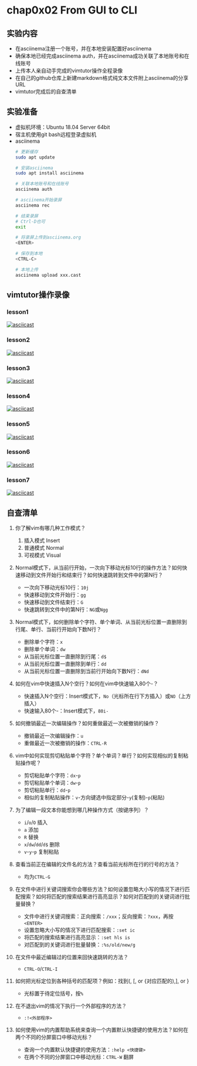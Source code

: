 # chap0x02 From GUI to CLI
## 实验内容

* 在asciinema注册一个账号，并在本地安装配置好asciinema
* 确保本地已经完成asciinema auth，并在asciinema成功关联了本地账号和在线账号
* 上传本人亲自动手完成的vimtutor操作全程录像
* 在自己的github仓库上新建markdown格式纯文本文件附上asciinema的分享URL
* vimtutor完成后的自查清单

## 实验准备
* 虚拟机环境：Ubuntu 18.04 Server 64bit
* 宿主机使用git bash远程登录虚拟机
* asciinema
    ```bash
    # 更新缓存
    sudo apt update

    # 安装asciinema
    sudo apt install asciinema

    # 关联本地账号和在线账号
    asciinema auth

    # asciinema开始录屏
    asciinema rec

    # 结束录屏
    # Ctrl-D也可
    exit

    # 将录屏上传到asciinema.org
    <ENTER>

    # 保存到本地
    <CTRL-C>

    # 本地上传
    asciinema upload xxx.cast
    ```

## vimtutor操作录像
### lesson1
[![asciicast](https://asciinema.org/a/djJaBngQgWHmwdMc3WkjPhxTo.svg)](https://asciinema.org/a/djJaBngQgWHmwdMc3WkjPhxTo)
### lesson2
[![asciicast](https://asciinema.org/a/AR26YhPCwH1JKwLChFgb5H1eQ.svg)](https://asciinema.org/a/AR26YhPCwH1JKwLChFgb5H1eQ)
### lesson3
[![asciicast](https://asciinema.org/a/ypdNeJfsm0Wy3ebWWNwts2rde.svg)](https://asciinema.org/a/ypdNeJfsm0Wy3ebWWNwts2rde)
### lesson4
[![asciicast](https://asciinema.org/a/sbHxkQpUvkhdHwlexDuz90rsz.svg)](https://asciinema.org/a/sbHxkQpUvkhdHwlexDuz90rsz)
### lesson5
[![asciicast](https://asciinema.org/a/Acvrt3ZDqo1eIg9h4NRbOxmFl.svg)](https://asciinema.org/a/Acvrt3ZDqo1eIg9h4NRbOxmFl)
### lesson6
[![asciicast](https://asciinema.org/a/iyRiwWE19KQgbP5hN8PXdBUXD.svg)](https://asciinema.org/a/iyRiwWE19KQgbP5hN8PXdBUXD)
### lesson7
[![asciicast](https://asciinema.org/a/Fl9RjGkXTz540iUXEI5yGifHP.svg)](https://asciinema.org/a/Fl9RjGkXTz540iUXEI5yGifHP)

## 自查清单

1. 你了解vim有哪几种工作模式？
    1. 插入模式 Insert
    2. 普通模式 Normal
    3. 可视模式 Visual
2. Normal模式下，从当前行开始，一次向下移动光标10行的操作方法？如何快速移动到文件开始行和结束行？如何快速跳转到文件中的第N行？
    * 一次向下移动光标10行：`10j`
    * 快速移动到文件开始行：`gg`
    * 快速移动到文件结束行：`G`
    * 快速跳转到文件中的第N行：`NG`或`Ngg`

3. Normal模式下，如何删除单个字符、单个单词、从当前光标位置一直删除到行尾、单行、当前行开始向下数N行？
    * 删除单个字符：`x`
    * 删除单个单词：`dw`
    * 从当前光标位置一直删除到行尾：`d$`
    * 从当前光标位置一直删除到单行：`dd`
    * 从当前光标位置一直删除到当前行开始向下数N行：`dNd`
4. 如何在vim中快速插入N个空行？如何在vim中快速输入80个-？
    * 快速插入N个空行：Insert模式下，`No`（光标所在行下方插入）或`NO`（上方插入）
    * 快速输入80个-：Insert模式下，`80i-`
5. 如何撤销最近一次编辑操作？如何重做最近一次被撤销的操作？
    * 撤销最近一次编辑操作：`u`
    * 重做最近一次被撤销的操作：`CTRL-R`
6. vim中如何实现剪切粘贴单个字符？单个单词？单行？如何实现相似的复制粘贴操作呢？
    * 剪切粘贴单个字符：`dx`-`p`
    * 剪切粘贴单个单词：`dw`-`p`
    * 剪切粘贴单行：`dd`-`p`
    * 相似的复制粘贴操作：`v`-方向键选中指定部分-`y`(复制)-`p`(粘贴)
7. 为了编辑一段文本你能想到哪几种操作方式（按键序列）？
    * `i`/`o`/`O` 插入
    * `a` 添加
    * `R` 替换
    * `x`/`dw`/`dd`/`d$` 删除
    * `v`-`y`-`p` 复制粘贴
8. 查看当前正在编辑的文件名的方法？查看当前光标所在行的行号的方法？
    * 均为`CTRL-G`
9. 在文件中进行关键词搜索你会哪些方法？如何设置忽略大小写的情况下进行匹配搜索？如何将匹配的搜索结果进行高亮显示？如何对匹配到的关键词进行批量替换？
    * 文件中进行关键词搜索：正向搜索：`/xxx`；反向搜索：`?xxx`，再按`<ENTER>`
    * 设置忽略大小写的情况下进行匹配搜索：`:set ic`
    * 将匹配的搜索结果进行高亮显示：`:set hls is`
    * 对匹配到的关键词进行批量替换：`:%s/old/new/g`
10. 在文件中最近编辑过的位置来回快速跳转的方法？
    * `CTRL-O`/`CTRL-I`
11. 如何把光标定位到各种括号的匹配项？例如：找到(, [, or {对应匹配的),], or }
    * 光标置于待定位括号，按`%`
12. 在不退出vim的情况下执行一个外部程序的方法？
    * `:!<外部程序>`
13. 如何使用vim的内置帮助系统来查询一个内置默认快捷键的使用方法？如何在两个不同的分屏窗口中移动光标？
    * 查询一个内置默认快捷键的使用方法：`:help <快捷键>`
    * 在两个不同的分屏窗口中移动光标：`CTRL-W` 翻屏